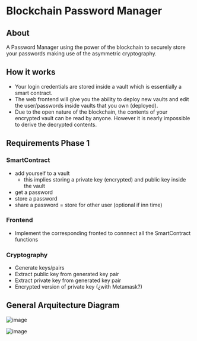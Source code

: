 # Blockchain Password Manager

## About
A Password Manager using the power of the blockchain to securely store your passwords making use of the asymmetric cryptography.

## How it works
- Your login credentials are stored inside a vault which is essentially a smart contract.
- The web frontend will give you the ability to deploy new vaults and edit the user/passwords inside vaults that you own (deployed).
- Due to the open nature of the blockchain, the contents of your encrypted vault can be read by anyone. However it is nearly impossible to derive the decrypted contents.

## Requirements Phase 1

### SmartContract

- add yourself to a vault
  - this implies storing a private key (encrypted) and public key inside the vault
- get a password
- store a password
- share a password = store for other user (optional if inn time)

### Frontend

- Implement the corresponding fronted to connnect all the SmartContract functions

### Cryptography

- Generate keys/pairs
- Extract public key from generated key pair
- Extract private key from generated key pair
- Encrypted version of private key (¿with Metamask?)

## General Arquitecture Diagram
![image](https://user-images.githubusercontent.com/1956176/182430902-be32f77b-146c-4c89-b46f-4b7dddb22615.png)

![image](https://user-images.githubusercontent.com/1956176/182427604-b34d72e7-8cae-4a1c-a891-8f3a60846e4b.png)
